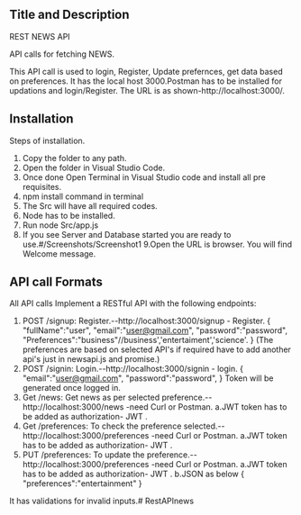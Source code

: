 ## Title and Description

REST NEWS API

API calls for fetching NEWS.

This API call is used to login, Register, Update prefernces, get data based on preferences. It has the local host 3000.Postman has to be installed for updations and login/Register. The URL is as shown-http://localhost:3000/. 

## Installation

Steps of installation.
1. Copy the folder to any path.
2. Open the folder in Visual Studio Code.
3. Once done Open Terminal in Visual Studio code and install all pre requisites.
4. npm install command in terminal
5. The Src will have all required codes.
6. Node has to be installed.
7. Run node Src/app.js
8. If you see Server and Database started you are ready to use.#/Screenshots/Screenshot1
9.Open the URL is browser. You will find Welcome message.

## API call Formats

All API calls
Implement a RESTful API with the following endpoints:

1. POST /signup: Register.--http://localhost:3000/signup - Register.
    {
    "fullName":"user",
    "email":"user@gmail.com",
    "password":"password",
    "Preferences":"business"//business','entertaiment','science'.
    }
    (The preferences are based on selected API's if required have to add another api's just in newsapi.js and promise.)
2. POST /signin: Login.--http://localhost:3000/signin - login.
    {
        "email":"user@gmail.com",
        "password":"password",
    }
    Token will be generated once logged in.
3. Get /news: Get news as per selected preference.--http://localhost:3000/news -need Curl or Postman.
   a.JWT token has to be added as authorization- JWT <token>.
4.  Get /preferences: To check the preference selected.--http://localhost:3000/preferences -need Curl or Postman.
   a.JWT token has to be added as authorization- JWT <token>.
5. PUT /preferences: To update the preference.--http://localhost:3000/preferences -need Curl or Postman.
   a.JWT token has to be added as authorization- JWT <token>.
   b.JSON as below
    {
    "preferences":"entertainment"
    }

It has validations for invalid inputs.# RestAPInews
